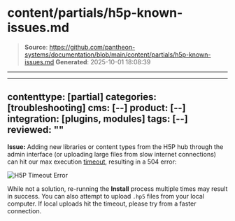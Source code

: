 # content/partials/h5p-known-issues.md

> **Source**: https://github.com/pantheon-systems/documentation/blob/main/content/partials/h5p-known-issues.md
> **Generated**: 2025-10-01 18:08:39

---

---
contenttype: [partial]
categories: [troubleshooting]
cms: [--]
product: [--]
integration: [plugins, modules]
tags: [--]
reviewed: ""
---

<ReviewDate date="2019-11-05" />

**Issue:** Adding new libraries or content types from the H5P hub through the admin interface (or uploading large files from slow internet connections) can hit our max execution [timeout](/timeouts), resulting in a 504 error:

<Image alt="H5P Timeout Error" path="h5p-timeout.png" />

While not a solution, re-running the **Install** process multiple times may result in success. You can also attempt to upload `.hp5` files from your local computer. If local uploads hit the timeout, please try from a faster connection.
